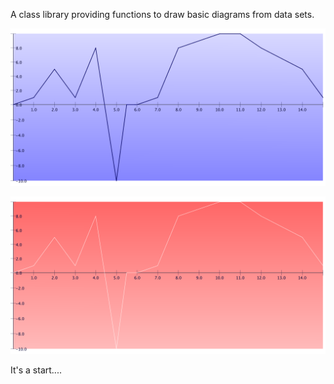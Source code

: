 A class library providing functions to 
draw basic diagrams from data sets.

![](standard.png)

![](custom.png)

It's a start....
